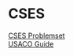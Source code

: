 # CSES

[CSES Problemset](https://cses.fi/problemset/list/)
</br>
[USACO Guide](https://usaco.guide/problems/)
